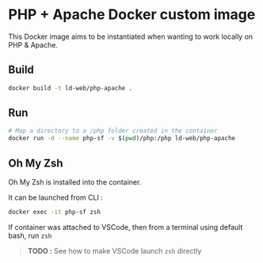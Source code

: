 # PHP + Apache Docker custom image

This Docker image aims to be instantiated when wanting to work locally on PHP & Apache.

## Build

```bash
docker build -t ld-web/php-apache .
```

## Run

```bash
# Map a directory to a /php folder created in the container
docker run -d --name php-sf -v $(pwd)/php:/php ld-web/php-apache
```

## Oh My Zsh

Oh My Zsh is installed into the container.

It can be launched from CLI :

```bash
docker exec -it php-sf zsh
```

If container was attached to VSCode, then from a terminal using default bash, run `zsh`

> **TODO :** See how to make VSCode launch `zsh` directly
